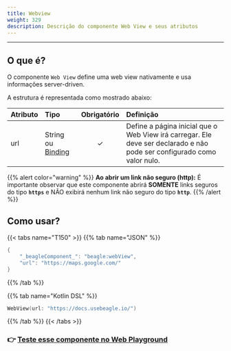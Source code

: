 ```yaml
---
title: Webview
weight: 329
description: Descrição do componente Web View e seus atributos
---
```


---

## **O que é?**

O componente `Web View` define uma web view nativamente e usa informações server-driven.

A estrutura é representada como mostrado abaixo:

| Atributo | Tipo | Obrigatório | Definição |
| :--- | :--- | :---: | :--- |
| url | String ou [Binding](https://docs.usebeagle.io/api/contexto#bindings) | ✓ | Define a página inicial que o Web View irá carregar. Ele deve ser declarado e não pode ser configurado como valor nulo.  |

{{% alert color="warning" %}}
**Ao abrir um link não seguro \(http\):** É importante observar que este componente abrirá **SOMENTE** links seguros do tipo **`https`** e NÃO exibirá nenhum link não seguro do tipo **`http`**.
{{% /alert %}}

## Como usar?

{{< tabs name="T150" >}}
{{% tab name="JSON" %}}
```kotlin
{
    "_beagleComponent_": "beagle:webView",
    "url": "https://maps.google.com/"
}
```
{{% /tab %}}

{{% tab name="Kotlin DSL" %}}
```kotlin
WebView(url: "https://docs.usebeagle.io/")
```
{{% /tab %}}
{{< /tabs >}}

### 👉 [Teste esse componente no Web Playground](https://beagle-playground.netlify.app/#/demo/default-components/button.json)​
